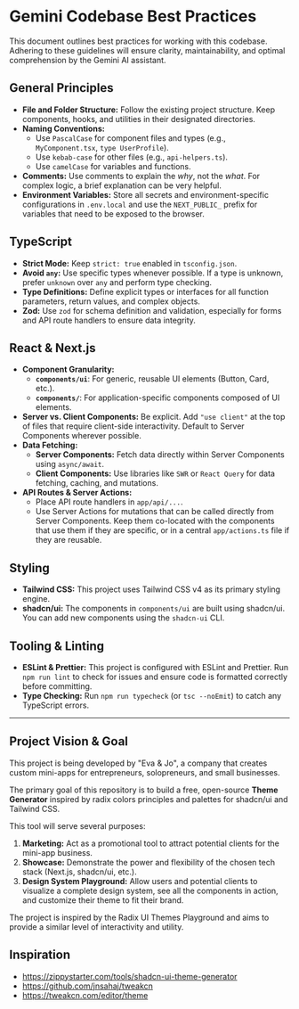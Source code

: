 # Gemini Codebase Best Practices

This document outlines best practices for working with this codebase. Adhering to these guidelines will ensure clarity, maintainability, and optimal comprehension by the Gemini AI assistant.

## General Principles

- **File and Folder Structure:** Follow the existing project structure. Keep components, hooks, and utilities in their designated directories.
- **Naming Conventions:**
  - Use `PascalCase` for component files and types (e.g., `MyComponent.tsx`, `type UserProfile`).
  - Use `kebab-case` for other files (e.g., `api-helpers.ts`).
  - Use `camelCase` for variables and functions.
- **Comments:** Use comments to explain the _why_, not the _what_. For complex logic, a brief explanation can be very helpful.
- **Environment Variables:** Store all secrets and environment-specific configurations in `.env.local` and use the `NEXT_PUBLIC_` prefix for variables that need to be exposed to the browser.

## TypeScript

- **Strict Mode:** Keep `strict: true` enabled in `tsconfig.json`.
- **Avoid `any`:** Use specific types whenever possible. If a type is unknown, prefer `unknown` over `any` and perform type checking.
- **Type Definitions:** Define explicit types or interfaces for all function parameters, return values, and complex objects.
- **Zod:** Use `zod` for schema definition and validation, especially for forms and API route handlers to ensure data integrity.

## React & Next.js

- **Component Granularity:**
  - **`components/ui`**: For generic, reusable UI elements (Button, Card, etc.).
  - **`components/`**: For application-specific components composed of UI elements.
- **Server vs. Client Components:** Be explicit. Add `"use client"` at the top of files that require client-side interactivity. Default to Server Components wherever possible.
- **Data Fetching:**
  - **Server Components:** Fetch data directly within Server Components using `async/await`.
  - **Client Components:** Use libraries like `SWR` or `React Query` for data fetching, caching, and mutations.
- **API Routes & Server Actions:**
  - Place API route handlers in `app/api/...`.
  - Use Server Actions for mutations that can be called directly from Server Components. Keep them co-located with the components that use them if they are specific, or in a central `app/actions.ts` file if they are reusable.

## Styling

- **Tailwind CSS:** This project uses Tailwind CSS v4 as its primary styling engine.
- **shadcn/ui:** The components in `components/ui` are built using shadcn/ui. You can add new components using the `shadcn-ui` CLI.

## Tooling & Linting

- **ESLint & Prettier:** This project is configured with ESLint and Prettier. Run `npm run lint` to check for issues and ensure code is formatted correctly before committing.
- **Type Checking:** Run `npm run typecheck` (or `tsc --noEmit`) to catch any TypeScript errors.

---

## Project Vision & Goal

This project is being developed by "Eva & Jo", a company that creates custom mini-apps for entrepreneurs, solopreneurs, and small businesses.

The primary goal of this repository is to build a free, open-source **Theme Generator** inspired by radix colors principles and palettes for shadcn/ui and Tailwind CSS.

This tool will serve several purposes:

1.  **Marketing:** Act as a promotional tool to attract potential clients for the mini-app business.
2.  **Showcase:** Demonstrate the power and flexibility of the chosen tech stack (Next.js, shadcn/ui, etc.).
3.  **Design System Playground:** Allow users and potential clients to visualize a complete design system, see all the components in action, and customize their theme to fit their brand.

The project is inspired by the Radix UI Themes Playground and aims to provide a similar level of interactivity and utility.

## Inspiration

- https://zippystarter.com/tools/shadcn-ui-theme-generator
- https://github.com/jnsahaj/tweakcn
- https://tweakcn.com/editor/theme
